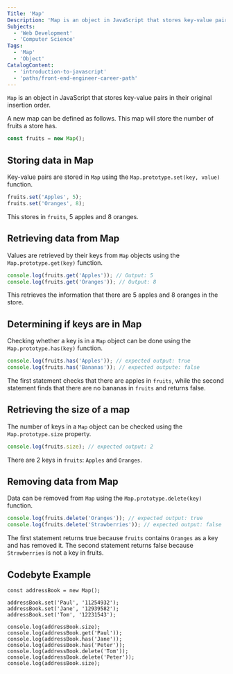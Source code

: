 ```yaml
---
Title: 'Map'
Description: 'Map is an object in JavaScript that stores key-value pairs and their original insertion order.'
Subjects:
  - 'Web Development'
  - 'Computer Science'
Tags:
  - 'Map'
  - 'Object'
CatalogContent:
  - 'introduction-to-javascript'
  - 'paths/front-end-engineer-career-path'
---
```


`Map` is an object in JavaScript that stores key-value pairs in their original insertion order. 

A new map can be defined as follows. This map will store the number of fruits a store has. 

```js
const fruits = new Map();
```

## Storing data in Map

Key-value pairs are stored in `Map` using the `Map.prototype.set(key, value)` function. 

```js
fruits.set('Apples', 5);
fruits.set('Oranges', 8);
```

This stores in `fruits`, 5 apples and 8 oranges.

## Retrieving data from Map

Values are retrieved by their keys from `Map` objects using the `Map.prototype.get(key)` function.

```js
console.log(fruits.get('Apples')); // Output: 5
console.log(fruits.get('Oranges')); // Output: 8
```

This retrieves the information that there are 5 apples and 8 oranges in the store.

## Determining if keys are in Map

Checking whether a key is in a `Map` object can be done using the `Map.prototype.has(key)` function.

```js
console.log(fruits.has('Apples')); // expected output: true
console.log(fruits.has('Bananas')); // expected outpute: false
```

The first statement checks that there are apples in `fruits`, while the second statement finds that there are no bananas in `fruits` and returns false. 

## Retrieving the size of a map

The number of keys in a `Map` object can be checked using the `Map.prototype.size` property.

```js
console.log(fruits.size); // expected output: 2
```

There are 2 keys in `fruits`: `Apples` and `Oranges`.

## Removing data from Map

Data can be removed from `Map` using the `Map.prototype.delete(key)` function.

```js
console.log(fruits.delete('Oranges')); // expected output: true
console.log(fruits.delete('Strawberries')); // expected output: false
```

The first statement returns true because `fruits` contains `Oranges` as a key and has removed it.
The second statement returns false because `Strawberries` is not a key in fruits.


## Codebyte Example

```codebyte/js
const addressBook = new Map();

addressBook.set('Paul', '11254932');
addressBook.set('Jane', '12939582');
addressBook.set('Tom', '12231543');

console.log(addressBook.size);
console.log(addressBook.get('Paul'));
console.log(addressBook.has('Jane'));
console.log(addressBook.has('Peter'));
console.log(addressBook.delete('Tom'));
console.log(addressBook.delete('Peter'));
console.log(addressBook.size);
```
